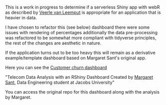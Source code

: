 This is a work in progress to determine if a serverless Shiny app with webR as described by [Veerle van Leemput](https://hypebright.nl/index.php/en/author/veerlevanleemputlive-nl/) is appropriate for an application that is heavier in data. 

I have chosen to refactor this (see below) dashboard there were some issues with rendering of percentages additionally the data pre-processing was refactored to be somewhat more compliant with tidyverse principles, the rest of the changes are aesthetic in nature.

If the application turns out to be too heavy this will remain as a derivative example/template dashboard based on Margaret Sant's original app.

Here you can see the [Customer churn dashboard](https://kdqs0y-jay-gamboa.shinyapps.io/telecommunications-customer-attrition-dashboard-master/)

"Telecom Data Analysis with an RShiny Dashboard
Created by [Margaret Sant](https://github.com/santma), Data Engineering student at Jacobs University"

You can access the original repo for this dashboard along with the analysis by Margaret.